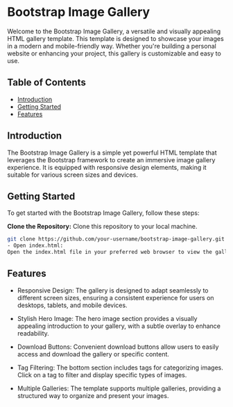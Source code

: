 # Bootstrap Image Gallery

Welcome to the Bootstrap Image Gallery, a versatile and visually appealing HTML gallery template. This template is designed to showcase your images in a modern and mobile-friendly way. Whether you're building a personal website or enhancing your project, this gallery is customizable and easy to use.

## Table of Contents

- [Introduction](#introduction)
- [Getting Started](#getting-started)
- [Features](#features)


## Introduction

The Bootstrap Image Gallery is a simple yet powerful HTML template that leverages the Bootstrap framework to create an immersive image gallery experience. It is equipped with responsive design elements, making it suitable for various screen sizes and devices.

## Getting Started

To get started with the Bootstrap Image Gallery, follow these steps:

 **Clone the Repository:**
   Clone this repository to your local machine.

   ```bash
   git clone https://github.com/your-username/bootstrap-image-gallery.git
- Open index.html:
Open the index.html file in your preferred web browser to view the gallery.
   ```

## Features
- Responsive Design:
The gallery is designed to adapt seamlessly to different screen sizes, ensuring a consistent experience for users on desktops, tablets, and mobile devices.

- Stylish Hero Image:
The hero image section provides a visually appealing introduction to your gallery, with a subtle overlay to enhance readability.

- Download Buttons:
Convenient download buttons allow users to easily access and download the gallery or specific content.

- Tag Filtering:
The bottom section includes tags for categorizing images. Click on a tag to filter and display specific types of images.

- Multiple Galleries:
The template supports multiple galleries, providing a structured way to organize and present your images.
